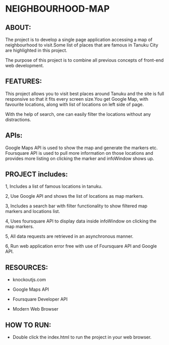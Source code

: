 # NEIGHBOURHOOD-MAP

## ABOUT:

The project is to develop a single page application accessing a map of neighbourhood to visit.Some list of places that are famous in Tanuku City are highlighted in this project.

The purpose of this project is to combine all previous concepts of front-end web development.

## FEATURES:

This project allows you to visit best places around Tanuku and the site is full responsive so that it fits every screen size.You get Google Map, with favourite locations, along with list of locations on left side of page.

With the help of search, one can easily filter the locations without any distractions.

## APIs:

Google Maps API is used to show the map and generate the markers etc. Foursquare API is used to pull more information on those locations and provides more listing on clicking the marker and infoWindow shows up.

## PROJECT includes:

1, Includes a list of famous locations in tanuku.

2, Use Google API and shows the list of locations as map markers.

3, Includes a search bar with filter functionality to show filtered map markers and locations list.

4, Uses foursquare API to display data inside infoWindow on clicking the map markers.

5, All data requests are retrieved in an asynchronous manner.                                   

6, Run web application error free with use of Foursquare API and Google API.

## RESOURCES:

* knockoutjs.com

* Google Maps API

* Foursquare Developer API 

* Modern Web Browser

## HOW TO RUN:

* Double click the index.html to run the project in your web browser.

